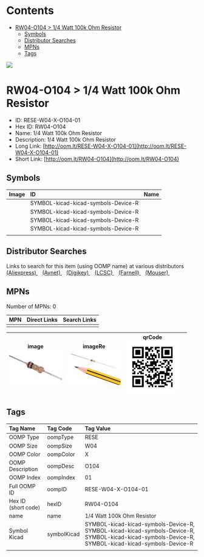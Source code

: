 



Contents
========

* [RW04-O104 > 1/4 Watt 100k Ohm Resistor](#rw04-o104--14-watt-100k-ohm-resistor)
	* [Symbols](#symbols)
	* [Distributor Searches](#distributor-searches)
	* [MPNs](#mpns)
	* [Tags](#tags)
  
![][im]
# RW04-O104 > 1/4 Watt 100k Ohm Resistor

- ID: RESE-W04-X-O104-01
- Hex ID: RW04-O104
- Name: 1/4 Watt 100k Ohm Resistor
- Description: 1/4 Watt 100k Ohm Resistor
- Long Link: [http://oom.lt/RESE-W04-X-O104-01](http://oom.lt/RESE-W04-X-O104-01)
- Short Link: [http://oom.lt/RW04-O104](http://oom.lt/RW04-O104)

## Symbols
  

|Image|ID|Name|
| :--- | :--- | :--- |
|![]()|SYMBOL-kicad-kicad-symbols-Device-R||
|![]()|SYMBOL-kicad-kicad-symbols-Device-R||
|![]()|SYMBOL-kicad-kicad-symbols-Device-R||
|![]()|SYMBOL-kicad-kicad-symbols-Device-R||
||||

## Distributor Searches
  
Links to search for this item (using OOMP name) at various distributors  
[(Aliexpress) ](https://www.aliexpress.com/wholesale?SearchText=11171/4+Watt+100k+Ohm+Resistor)&nbsp;&nbsp;&nbsp;[(Avnet) ](https://www.avnet.com/shop/us/search/1/4+Watt+100k+Ohm+Resistor)&nbsp;&nbsp;&nbsp;[(Digikey) ](https://www.digikey.co.uk/en/products/result?s=1/4+Watt+100k+Ohm+Resistor)&nbsp;&nbsp;&nbsp;[(LCSC) ](https://www.lcsc.com/search?q=1/4+Watt+100k+Ohm+Resistor)&nbsp;&nbsp;&nbsp;[(Farnell) ](https://uk.farnell.com/search?st=1/4+Watt+100k+Ohm+Resistor)&nbsp;&nbsp;&nbsp;[(Mouser) ](https://www.mouser.com/c/?q=1/4+Watt+100k+Ohm+Resistor)&nbsp;&nbsp;&nbsp;
## MPNs
  
Number of MPNs: 0  

|MPN|Direct Links|Search Links|
| :--- | :--- | :--- |
||||
  

|image<br>[![](https://raw.githubusercontent.com/oomlout/oomlout_OOMP_parts_V2/main/RESE/W04/X/O104/01/image_140.jpg)](https://github.com/oomlout/oomlout_OOMP_parts_V2/tree/main/RESE/W04/X/O104/01/image.jpg)|imageRe<br>[![](https://raw.githubusercontent.com/oomlout/oomlout_OOMP_parts_V2/main/RESE/W04/X/O104/01/image_RE_140.jpg)](https://github.com/oomlout/oomlout_OOMP_parts_V2/tree/main/RESE/W04/X/O104/01/image_RE.jpg)|qrCode<br>[![](https://raw.githubusercontent.com/oomlout/oomlout_OOMP_parts_V2/main/RESE/W04/X/O104/01/qrCode_140.png)](https://github.com/oomlout/oomlout_OOMP_parts_V2/tree/main/RESE/W04/X/O104/01/qrCode.png)||
| :---: | :---: | :---: | :---: |

## Tags
  

|Tag Name|Tag Code|Tag Value|
| :--- | :--- | :--- |
|OOMP Type|oompType|RESE|
|OOMP Size|oompSize|W04|
|OOMP Color|oompColor|X|
|OOMP Description|oompDesc|O104|
|OOMP Index|oompIndex|01|
|Full OOMP ID|oompID|RESE-W04-X-O104-01|
|Hex ID (short code)|hexID|RW04-O104|
|name|name|1/4 Watt 100k Ohm Resistor|
|Symbol Kicad|symbolKicad|SYMBOL-kicad-kicad-symbols-Device-R, SYMBOL-kicad-kicad-symbols-Device-R, SYMBOL-kicad-kicad-symbols-Device-R, SYMBOL-kicad-kicad-symbols-Device-R|
||||



[im]: image_450.jpg
